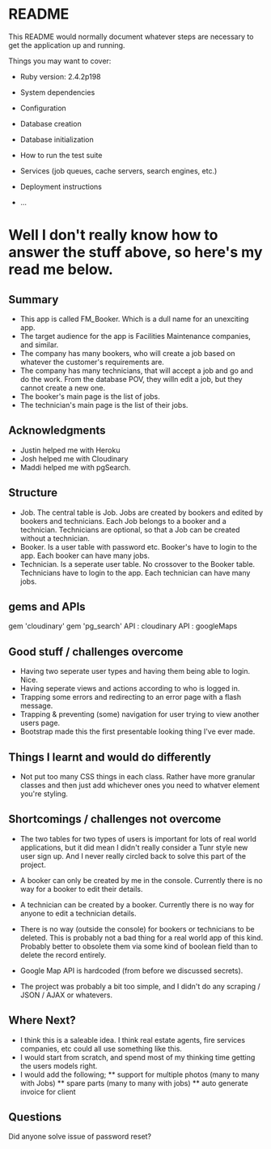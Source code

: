 # README

This README would normally document whatever steps are necessary to get the
application up and running.

Things you may want to cover:

* Ruby version: 2.4.2p198

* System dependencies

* Configuration

* Database creation

* Database initialization

* How to run the test suite

* Services (job queues, cache servers, search engines, etc.)

* Deployment instructions

* ...

# Well I don't really know how to answer the stuff above, so here's my read me below.


## Summary
* This app is called FM_Booker. Which is a dull name for an unexciting app.
* The target audience for the app is Facilities Maintenance companies, and similar.
* The company has many bookers, who will create a job based on whatever the customer's requirements are.
* The company has many technicians, that will accept a job and go and do the work. From the database POV, they willn edit a job, but they cannot create a new one.
* The booker's main page is the list of jobs.
* The technician's main page is the list of their jobs.


## Acknowledgments
* Justin helped me with Heroku
* Josh helped me with Cloudinary
* Maddi helped me with pgSearch.


## Structure
* Job. The central table is Job. Jobs are created by bookers and edited by bookers and technicians. Each Job belongs to a booker and a technician. Technicians are optional, so that a Job can be created without a technician.
* Booker. Is a user table with password etc. Booker's have to login to the app. Each booker can have many jobs.
* Technician. Is a seperate user table. No crossover to the Booker table. Technicians have to login to the app. Each technician can have many jobs.


## gems and APIs
gem 'cloudinary'
gem 'pg_search'
API : cloudinary
API : googleMaps


## Good stuff / challenges overcome
* Having two seperate user types and having them being able to login. Nice.
* Having seperate views and actions according to who is logged in.
* Trapping some errors and redirecting to an error page with a flash message.
* Trapping & preventing (some) navigation for user trying to view another users page.
* Bootstrap made this the first presentable looking thing I've ever made.

## Things I learnt and would do differently
* Not put too many CSS things in each class. Rather have more granular classes and then just add whichever ones you need to whatver element you're styling.


## Shortcomings / challenges not overcome
* The two tables for two types of users is important for lots of real world applications, but it did mean I didn't really consider a Tunr style new user sign up. And I never really circled back to solve this part of the project.
* A booker can only be created by me in the console. Currently there is no way for a booker to edit their details.
* A technician can be created by a booker. Currently there is no way for anyone to edit a technician details.
* There is no way (outside the console) for bookers or technicians to be deleted. This is probably not a bad thing for a real world app of this kind. Probably better to obsolete them via some kind of boolean field than to delete the record entirely.

* Google Map API is hardcoded (from before we discussed secrets).

* The project was probably a bit too simple, and I didn't do any scraping / JSON / AJAX or whatevers.


## Where Next?
* I think this is a saleable idea. I think real estate agents, fire services companies, etc could all use something like this.
* I would start from scratch, and spend most of my thinking time getting the users models right.
* I would add the following;
** support for multiple photos (many to many with Jobs)
** spare parts (many to many with jobs)
** auto generate invoice for client

## Questions
Did anyone solve issue of password reset?
